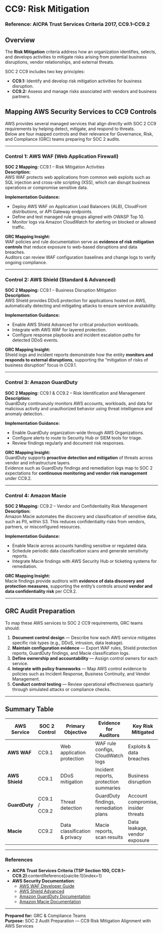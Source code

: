 # CC9: Risk Mitigation  
### Reference: AICPA Trust Services Criteria 2017, CC9.1–CC9.2

## Overview
The **Risk Mitigation** criteria address how an organization identifies, selects, and develops activities to mitigate risks arising from potential business disruptions, vendor relationships, and external threats.  

SOC 2 CC9 includes two key principles:
- **CC9.1:** Identify and develop risk mitigation activities for business disruption.
- **CC9.2:** Assess and manage risks associated with vendors and business partners.

## Mapping AWS Security Services to CC9 Controls
AWS provides several managed services that align directly with SOC 2 CC9 requirements by helping detect, mitigate, and respond to threats.  
Below are four mapped controls and their relevance for Governance, Risk, and Compliance (GRC) teams preparing for SOC 2 audits.

---

### **Control 1: AWS WAF (Web Application Firewall)**
**SOC 2 Mapping:** CC9.1 – Risk Mitigation Activities  
**Description:**  
AWS WAF protects web applications from common web exploits such as SQL injection and cross-site scripting (XSS), which can disrupt business operations or compromise sensitive data.

**Implementation Guidance:**  
- Deploy AWS WAF on Application Load Balancers (ALB), CloudFront distributions, or API Gateway endpoints.  
- Define and test managed rule groups aligned with OWASP Top 10.  
- Monitor logs via Amazon CloudWatch for alerting on blocked or allowed traffic.  

**GRC Mapping Insight:**  
WAF policies and rule documentation serve as **evidence of risk mitigation controls** that reduce exposure to web-based disruptions and data breaches.  
Auditors can review WAF configuration baselines and change logs to verify ongoing compliance.

---

### **Control 2: AWS Shield (Standard & Advanced)**
**SOC 2 Mapping:** CC9.1 – Business Disruption Mitigation  
**Description:**  
AWS Shield provides DDoS protection for applications hosted on AWS, automatically detecting and mitigating attacks to ensure service availability.

**Implementation Guidance:**  
- Enable AWS Shield Advanced for critical production workloads.  
- Integrate with AWS WAF for layered protection.  
- Configure response playbooks and incident escalation paths for detected DDoS events.  

**GRC Mapping Insight:**  
Shield logs and incident reports demonstrate how the entity **monitors and responds to external disruptions**, supporting the “mitigation of risks of business disruption” focus in CC9.1.

---

### **Control 3: Amazon GuardDuty**
**SOC 2 Mapping:** CC9.1 & CC9.2 – Risk Identification and Management  
**Description:**  
GuardDuty continuously monitors AWS accounts, workloads, and data for malicious activity and unauthorized behavior using threat intelligence and anomaly detection.

**Implementation Guidance:**  
- Enable GuardDuty organization-wide through AWS Organizations.  
- Configure alerts to route to Security Hub or SIEM tools for triage.  
- Review findings regularly and document risk responses.  

**GRC Mapping Insight:**  
GuardDuty supports **proactive detection and mitigation** of threats across vendor and infrastructure layers.  
Evidence such as GuardDuty findings and remediation logs map to SOC 2 expectations for **continuous monitoring and vendor risk management** under CC9.2.

---

### **Control 4: Amazon Macie**
**SOC 2 Mapping:** CC9.2 – Vendor and Confidentiality Risk Management  
**Description:**  
Amazon Macie automates the discovery and classification of sensitive data, such as PII, within S3. This reduces confidentiality risks from vendors, partners, or misconfigured resources.

**Implementation Guidance:**  
- Enable Macie across accounts handling sensitive or regulated data.  
- Schedule periodic data classification scans and generate sensitivity reports.  
- Integrate Macie findings with AWS Security Hub or ticketing systems for remediation.  

**GRC Mapping Insight:**  
Macie findings provide auditors with **evidence of data discovery and protection measures**, supporting the entity’s controls around **vendor and data confidentiality risk** per CC9.2.

---

## GRC Audit Preparation
To map these AWS services to SOC 2 CC9 requirements, GRC teams should:
1. **Document control design** — Describe how each AWS service mitigates specific risk types (e.g., DDoS, intrusion, data leakage).  
2. **Maintain configuration evidence** — Export WAF rules, Shield protection reports, GuardDuty findings, and Macie classification logs.  
3. **Define ownership and accountability** — Assign control owners for each service.  
4. **Integrate with policy frameworks** — Map AWS control evidence to policies such as Incident Response, Business Continuity, and Vendor Management.  
5. **Conduct control testing** — Review operational effectiveness quarterly through simulated attacks or compliance checks.  

---

## Summary Table

| AWS Service | SOC 2 Control | Primary Objective | Evidence for Auditors | Key Risk Mitigated |
|--------------|----------------|-------------------|------------------------|--------------------|
| **AWS WAF** | CC9.1 | Web application protection | WAF rule configs, CloudWatch logs | Exploits & data breaches |
| **AWS Shield** | CC9.1 | DDoS mitigation | Incident reports, protection summaries | Business disruption |
| **GuardDuty** | CC9.1 / CC9.2 | Threat detection | GuardDuty findings, remediation plans | Account compromise, insider threats |
| **Macie** | CC9.2 | Data classification & privacy | Macie reports, scan results | Data leakage, vendor exposure |

---

### References
- **AICPA Trust Services Criteria (TSP Section 100, CC9.1–CC9.2)**:contentReference[oaicite:1]{index=1}  
- **AWS Security Documentation**:  
  - [AWS WAF Developer Guide](https://docs.aws.amazon.com/waf/latest/developerguide/)  
  - [AWS Shield Advanced](https://docs.aws.amazon.com/waf/latest/developerguide/ddos-overview.html)  
  - [Amazon GuardDuty Documentation](https://docs.aws.amazon.com/guardduty/latest/ug/)  
  - [Amazon Macie Documentation](https://docs.aws.amazon.com/macie/latest/userguide/)  

---

**Prepared for:** GRC & Compliance Teams  
**Purpose:** SOC 2 Audit Preparation — CC9 Risk Mitigation Alignment with AWS Services
